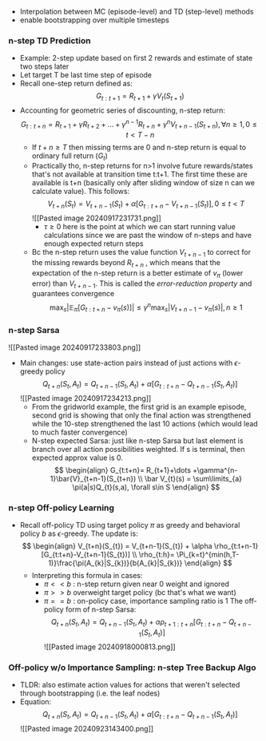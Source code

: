 - Interpolation between MC (episode-level) and TD (step-level) methods
- enable bootstrapping over multiple timesteps

### n-step TD Prediction 
- Example: 2-step update based on first 2 rewards and estimate of state two steps later
- Let target T be last time step of episode
- Recall one-step return defined as: 
  $$
  G_{t:t+1}=R_{t+1} + \gamma V_{t}(S_{t+1})
  $$
- Accounting for geometric series of discounting, n-step return: 
  $$
  G_{t:t+n}= R_{t+1}+\gamma R_{t+2} + \dots + \gamma^{n-1}R_{t+n}+\gamma^{n}V_{t+n-1}(S_{t+n}), \forall n \geq 1, 0 \leq t < T-n
  $$
  - If $t+n \geq T$ then missing terms are 0 and n-step return is equal to ordinary full return ($G_{t}$) 
  - Practically tho, n-step returns for n>1 involve future rewards/states that's not available at transition time t:t+1. The first time these are available is t+n (basically only after sliding window of size n can we calculate value). This follows: 
    $$
    V_{t+n}(S_{t}) = V_{t+n-1}(S_{t}) + \alpha[G_{t:t+n}-V_{t+n-1}(S_{t})], 0 \leq t < T
    $$
    ![[Pasted image 20240917231731.png]]
    - $\tau \geq 0$ here is the point at which we can start running value calculations since we are past the window of n-steps and have enough expected return steps 
  - Bc the n-step return uses the value function $V_{t+n-1}$ to correct for the missing rewards beyond $R_{t+n}$ , which means that the expectation of the n-step return is a better estimate of $v_{\pi}$ (lower error) than $V_{t+n-1}$. This is called the *error-reduction property* and guarantees convergence
    $$
    \max_{s}|\mathbb{E}_{\pi}[G_{t:t+n}-v_{\pi}(s)]| \leq \gamma^{n}\max_{s}|V_{t+n-1}-v_{\pi}(s)|, n\geq1
    $$ 
### n-step Sarsa
![[Pasted image 20240917233803.png]]
- Main changes: use state-action pairs instead of just actions with $\epsilon$-greedy policy
  $$
  Q_{t+n}(S_{t},A_{t})=Q_{t+n-1}(S_{t},A_{t}) + \alpha [G_{t:t+n}-Q_{t+n-1}(S_{t},A_{t})]
  $$
  ![[Pasted image 20240917234213.png]]
  - From the gridworld example, the first grid is an example episode, second grid is showing that only the final action was strengthened while the 10-step strengthened the last 10 actions (which would lead to much faster convergence)
  - N-step expected Sarsa: just like n-step Sarsa but last element is branch over all action possibilities weighted. If s is terminal, then expected approx value is 0. 
    $$
    \begin{align}
    G_{t:t+n}= R_{t+1}+\dots +\gamma^{n-1}\bar{V}_{t+n-1}(S_{t+n}) \\
    \bar V_{t}(s) = \sum\limits_{a} \pi(a|s)Q_{t}(s,a), \forall s\in S
    \end{align}
    $$
    
### n-step Off-policy Learning
- Recall off-policy TD using target policy $\pi$ as greedy and behavioral policy $b$ as $\epsilon$-greedy. The update is: 
  $$
  \begin{align}
  V_{t+n}(S_{t}) = V_{t+n-1}(S_{t}) + \alpha \rho_{t:t+n-1}[G_{t:t+n}-V_{t+n-1}(S_{t})] \\
  \rho_{t:h}= \Pi_{k=t}^{min(h,T-1)}\frac{\pi(A_{k}|S_{k})}{b(A_{k}|S_{k})}
  \end{align}
  $$
	- Interpreting this formula in cases: 
		- $\pi << b$ : n-step return given near 0 weight and ignored
		- $\pi >> b$ overweight target policy (bc that's what we want)
		- $\pi == b$ : on-policy case, importance sampling ratio is 1
The off-policy form of n-step Sarsa: 
$$
Q_{t+n}(S_{t},A_{t})=Q_{t+n-1}(S_{t},A_{t})+\alpha \rho_{t+1:t+n}[G_{t:t+n}-Q_{t+n-1}(S_{t},A_{t})]
$$
![[Pasted image 20240918000813.png]]

### Off-policy w/o Importance Sampling: n-step Tree Backup Algo
- TLDR: also estimate action values for actions that weren't selected through bootstrapping (i.e. the leaf nodes)
- Equation: 
  $$
  Q_{t+n}(S_{t},A_{t}) = Q_{t+n-1}(S_{t},A_{t}) + \alpha [G_{t:t+n}-Q_{t+n-1}(S_{t}, A_{t})]
  $$
  ![[Pasted image 20240923143400.png]]
